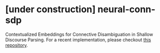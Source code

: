 # [under construction] neural-conn-sdp
Contextualized Embeddings for Connective Disambiguation in Shallow Discourse Parsing.
For a recent implementation, please checkout [this repository](https://github.com/rknaebel/discopy).
